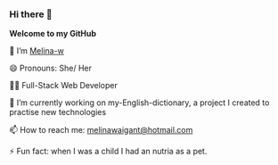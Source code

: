 ### Hi there 👋

**Welcome to my GitHub**

👋 I’m [Melina-w](https://github.com)

😄 Pronouns: She/ Her

👩‍💻 Full-Stack Web Developer

🔭 I’m currently working on my-English-dictionary, a project I created to practise new technologies

📫 How to reach me: melinawaigant@hotmail.com

⚡ Fun fact: when I was a child I had an nutria as a pet.


